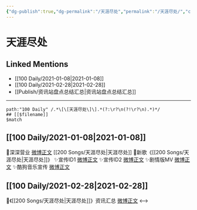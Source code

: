 ```yaml
---
{"dg-publish":true,"dg-permalink":"/天涯尽处","permalink":"/天涯尽处/","created":"2023-04-08T20:46:53.000+08:00","updated":"2023-04-10T15:37:39.000+08:00"}
---
```


# 天涯尽处

## Linked Mentions
- [[100 Daily/2021-01-08\|2021-01-08]]
- [[100 Daily/2021-02-28\|2021-02-28]]
- [[Publish/资讯站盘点总结汇总\|资讯站盘点总结汇总]]


---

```expander
path:"100 Daily" /.*\[\[天涯尽处\]\].*(?:\r?\n(?!\r?\n).*)*/
## [[$filename]]
$match
```
## [[100 Daily/2021-01-08\|2021-01-08]]
🌟深深营业 [微博正文](https://m.weibo.cn/6466290670/4591127380628441) [[200 Songs/天涯尽处\|天涯尽处]]
🌟新歌《[[200 Songs/天涯尽处\|天涯尽处]]》
✨宣传ID1 [微博正文](https://m.weibo.cn/6466290670/4591036212716970)
✨宣传ID2 [微博正文](https://m.weibo.cn/6466290670/4591107923776673)
✨剧情版MV [微博正文](https://m.weibo.cn/6466290670/4591104999559679)
✨酷狗音乐宣传 [微博正文](https://m.weibo.cn/6466290670/4591037220393508)
## [[100 Daily/2021-02-28\|2021-02-28]]
🌿《[[200 Songs/天涯尽处\|天涯尽处]]》资讯汇总 [微博正文](https://m.weibo.cn/6466290670/4609541830347063)
<-->